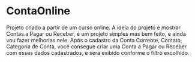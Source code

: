 # ContaOnline
Projeto criado a partir de um curso online.
A ideia do projeto é mostrar Contas a Pagar ou Receber, é um projeto simples mas bem feito, e ainda vou fazer melhorias nele.
Após o cadastro da Conta Corrente, Contato, Categoria de Conta, você consegue criar uma Conta a Pagar ou Receber com esses dados cadastrados, e sera exibido conforme o filtro excolhido.
